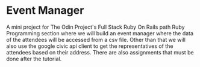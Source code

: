 # Event Manager
A mini project for The Odin Project's Full Stack Ruby On Rails path Ruby Programming section where we will build an event manager where the data of the attendees will be accessed from a csv file. Other than that we will also use the google civic api client to get the representatives of the attendees based on their address. There are also assignments that must be done after the tutorial. 